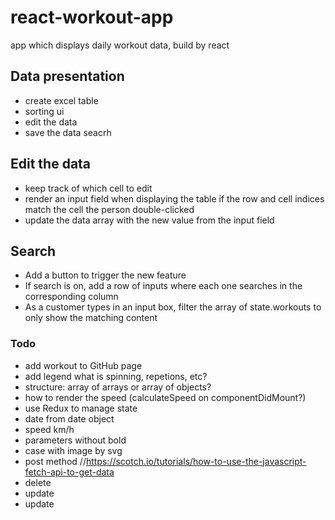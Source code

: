 # react-workout-app
app which displays daily workout data, build by react

## Data presentation
* create excel table
* sorting ui
* edit the data
* save the data
seacrh

## Edit the data
* keep track of which cell to edit 
* render an input field when displaying the table if the row and cell indices match the cell the person double-clicked
* update the data array with the new value from the input field

## Search
* Add a button to trigger the new feature
* If search is on, add a row of inputs where each one searches in the corresponding column 
*  As a customer types in an input box, filter the array of state.workouts to only show the matching content 

### Todo
* add workout to GitHub page
* add legend what is spinning, repetions, etc?
* structure: array of arrays or array of objects?
* how to render the speed (calculateSpeed on componentDidMount?)
* use Redux to manage state
* date from date object
* speed km/h
* parameters without bold
* case with image by svg 
* post method //https://scotch.io/tutorials/how-to-use-the-javascript-fetch-api-to-get-data 
* delete
* update
* update

